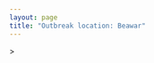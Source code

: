 ```yaml
---
layout: page
title: "Outbreak location: Beawar"
---
```

<div id="mapid">
<script src="https://buda-magenta.github.io/hazard_map/load_map.js"></script>
><script>
var marker_outbreak = L.marker([26.099214, 74.312704],{"autoPan": true}).addTo(map); marker_outbreak.bindTooltip("Beawar").openTooltip();

var circle_1 = L.circle([19.075990, 72.877393], {"pane": "markerPane", "color": "red", "fill": true, "fillOpacity": 0.2, "fillRule": "evenodd", "lineCap": "round", "lineJoin": "round", "opacity": 1.0, "radius": 553048, "stroke": true, "weight": 2}).addTo(map);
circle_1.bindTooltip("Mumbai<br>rank: 1<br>hazard index: 0.138262")

var circle_2 = L.circle([28.651718, 77.221939], {"pane": "markerPane", "color": "red", "fill": true, "fillOpacity": 0.2, "fillRule": "evenodd", "lineCap": "round", "lineJoin": "round", "opacity": 1.0, "radius": 222964, "stroke": true, "weight": 2}).addTo(map);
circle_2.bindTooltip("Delhi<br>rank: 2<br>hazard index: 0.055741")

var circle_3 = L.circle([12.979120, 77.591300], {"pane": "markerPane", "color": "red", "fill": true, "fillOpacity": 0.2, "fillRule": "evenodd", "lineCap": "round", "lineJoin": "round", "opacity": 1.0, "radius": 150155, "stroke": true, "weight": 2}).addTo(map);
circle_3.bindTooltip("Bangalore<br>rank: 3<br>hazard index: 0.037539")

var circle_4 = L.circle([12.869810, 74.843008], {"pane": "markerPane", "color": "red", "fill": true, "fillOpacity": 0.2, "fillRule": "evenodd", "lineCap": "round", "lineJoin": "round", "opacity": 1.0, "radius": 76501, "stroke": true, "weight": 2}).addTo(map);
circle_4.bindTooltip("Mangalore<br>rank: 4<br>hazard index: 0.019125")

var circle_5 = L.circle([17.388786, 78.461065], {"pane": "markerPane", "color": "red", "fill": true, "fillOpacity": 0.2, "fillRule": "evenodd", "lineCap": "round", "lineJoin": "round", "opacity": 1.0, "radius": 64467, "stroke": true, "weight": 2}).addTo(map);
circle_5.bindTooltip("Hyderabad<br>rank: 5<br>hazard index: 0.016117")

var circle_6 = L.circle([19.194329, 72.970178], {"pane": "markerPane", "color": "red", "fill": true, "fillOpacity": 0.2, "fillRule": "evenodd", "lineCap": "round", "lineJoin": "round", "opacity": 1.0, "radius": 43231, "stroke": true, "weight": 2}).addTo(map);
circle_6.bindTooltip("Thane<br>rank: 6<br>hazard index: 0.010808")

var circle_7 = L.circle([23.021624, 72.579707], {"pane": "markerPane", "color": "red", "fill": true, "fillOpacity": 0.2, "fillRule": "evenodd", "lineCap": "round", "lineJoin": "round", "opacity": 1.0, "radius": 39115, "stroke": true, "weight": 2}).addTo(map);
circle_7.bindTooltip("Ahmedabad<br>rank: 7<br>hazard index: 0.009779")

var circle_8 = L.circle([13.083694, 80.270186], {"pane": "markerPane", "color": "red", "fill": true, "fillOpacity": 0.2, "fillRule": "evenodd", "lineCap": "round", "lineJoin": "round", "opacity": 1.0, "radius": 31267, "stroke": true, "weight": 2}).addTo(map);
circle_8.bindTooltip("Chennai<br>rank: 8<br>hazard index: 0.007817")

var circle_9 = L.circle([15.351838, 75.137985], {"pane": "markerPane", "color": "red", "fill": true, "fillOpacity": 0.2, "fillRule": "evenodd", "lineCap": "round", "lineJoin": "round", "opacity": 1.0, "radius": 29427, "stroke": true, "weight": 2}).addTo(map);
circle_9.bindTooltip("Hubli<br>rank: 9<br>hazard index: 0.007357")

var circle_10 = L.circle([18.521428, 73.854454], {"pane": "markerPane", "color": "red", "fill": true, "fillOpacity": 0.2, "fillRule": "evenodd", "lineCap": "round", "lineJoin": "round", "opacity": 1.0, "radius": 26044, "stroke": true, "weight": 2}).addTo(map);
circle_10.bindTooltip("Pune<br>rank: 10<br>hazard index: 0.006511")

var circle_11 = L.circle([22.541418, 88.357691], {"pane": "markerPane", "color": "red", "fill": true, "fillOpacity": 0.2, "fillRule": "evenodd", "lineCap": "round", "lineJoin": "round", "opacity": 1.0, "radius": 22171, "stroke": true, "weight": 2}).addTo(map);
circle_11.bindTooltip("Kolkata<br>rank: 11<br>hazard index: 0.005543")

var circle_12 = L.circle([22.720362, 75.868200], {"pane": "markerPane", "color": "red", "fill": true, "fillOpacity": 0.2, "fillRule": "evenodd", "lineCap": "round", "lineJoin": "round", "opacity": 1.0, "radius": 20291, "stroke": true, "weight": 2}).addTo(map);
circle_12.bindTooltip("Indore<br>rank: 12<br>hazard index: 0.005073")

var circle_13 = L.circle([13.340077, 77.100621], {"pane": "markerPane", "color": "red", "fill": true, "fillOpacity": 0.2, "fillRule": "evenodd", "lineCap": "round", "lineJoin": "round", "opacity": 1.0, "radius": 19767, "stroke": true, "weight": 2}).addTo(map);
circle_13.bindTooltip("Tumkur<br>rank: 13<br>hazard index: 0.004942")

var circle_14 = L.circle([13.341917, 74.747323], {"pane": "markerPane", "color": "red", "fill": true, "fillOpacity": 0.2, "fillRule": "evenodd", "lineCap": "round", "lineJoin": "round", "opacity": 1.0, "radius": 19519, "stroke": true, "weight": 2}).addTo(map);
circle_14.bindTooltip("Udupi<br>rank: 14<br>hazard index: 0.004880")

var circle_15 = L.circle([25.531031, 78.652689], {"pane": "markerPane", "color": "red", "fill": true, "fillOpacity": 0.2, "fillRule": "evenodd", "lineCap": "round", "lineJoin": "round", "opacity": 1.0, "radius": 16708, "stroke": true, "weight": 2}).addTo(map);
circle_15.bindTooltip("Jhansi<br>rank: 15<br>hazard index: 0.004177")

var circle_16 = L.circle([21.170200, 72.831100], {"pane": "markerPane", "color": "red", "fill": true, "fillOpacity": 0.2, "fillRule": "evenodd", "lineCap": "round", "lineJoin": "round", "opacity": 1.0, "radius": 12568, "stroke": true, "weight": 2}).addTo(map);
circle_16.bindTooltip("Surat<br>rank: 16<br>hazard index: 0.003142")

var circle_17 = L.circle([16.850253, 74.594888], {"pane": "markerPane", "color": "red", "fill": true, "fillOpacity": 0.2, "fillRule": "evenodd", "lineCap": "round", "lineJoin": "round", "opacity": 1.0, "radius": 10634, "stroke": true, "weight": 2}).addTo(map);
circle_17.bindTooltip("Sangli<br>rank: 17<br>hazard index: 0.002659")

var circle_18 = L.circle([15.857267, 74.506934], {"pane": "markerPane", "color": "red", "fill": true, "fillOpacity": 0.2, "fillRule": "evenodd", "lineCap": "round", "lineJoin": "round", "opacity": 1.0, "radius": 10329, "stroke": true, "weight": 2}).addTo(map);
circle_18.bindTooltip("Belgaum<br>rank: 18<br>hazard index: 0.002582")

var circle_19 = L.circle([16.702841, 74.240533], {"pane": "markerPane", "color": "red", "fill": true, "fillOpacity": 0.2, "fillRule": "evenodd", "lineCap": "round", "lineJoin": "round", "opacity": 1.0, "radius": 10058, "stroke": true, "weight": 2}).addTo(map);
circle_19.bindTooltip("Kolhapur<br>rank: 19<br>hazard index: 0.002515")

var circle_20 = L.circle([18.627929, 73.800983], {"pane": "markerPane", "color": "red", "fill": true, "fillOpacity": 0.2, "fillRule": "evenodd", "lineCap": "round", "lineJoin": "round", "opacity": 1.0, "radius": 7755, "stroke": true, "weight": 2}).addTo(map);
circle_20.bindTooltip("Pimpri Chinchwad<br>rank: 20<br>hazard index: 0.001939")

var circle_21 = L.circle([20.011247, 73.790236], {"pane": "markerPane", "color": "red", "fill": true, "fillOpacity": 0.2, "fillRule": "evenodd", "lineCap": "round", "lineJoin": "round", "opacity": 1.0, "radius": 7605, "stroke": true, "weight": 2}).addTo(map);
circle_21.bindTooltip("Nashik<br>rank: 21<br>hazard index: 0.001901")

var circle_22 = L.circle([12.305183, 76.655361], {"pane": "markerPane", "color": "red", "fill": true, "fillOpacity": 0.2, "fillRule": "evenodd", "lineCap": "round", "lineJoin": "round", "opacity": 1.0, "radius": 7058, "stroke": true, "weight": 2}).addTo(map);
circle_22.bindTooltip("Mysore<br>rank: 22<br>hazard index: 0.001765")

var circle_23 = L.circle([19.439885, 72.880383], {"pane": "markerPane", "color": "red", "fill": true, "fillOpacity": 0.2, "fillRule": "evenodd", "lineCap": "round", "lineJoin": "round", "opacity": 1.0, "radius": 6653, "stroke": true, "weight": 2}).addTo(map);
circle_23.bindTooltip("Vasai<br>rank: 23<br>hazard index: 0.001663")

var circle_24 = L.circle([11.258608, 75.778874], {"pane": "markerPane", "color": "red", "fill": true, "fillOpacity": 0.2, "fillRule": "evenodd", "lineCap": "round", "lineJoin": "round", "opacity": 1.0, "radius": 6536, "stroke": true, "weight": 2}).addTo(map);
circle_24.bindTooltip("Kozhikode<br>rank: 24<br>hazard index: 0.001634")

var circle_25 = L.circle([26.838100, 80.934600], {"pane": "markerPane", "color": "red", "fill": true, "fillOpacity": 0.2, "fillRule": "evenodd", "lineCap": "round", "lineJoin": "round", "opacity": 1.0, "radius": 5294, "stroke": true, "weight": 2}).addTo(map);
circle_25.bindTooltip("Lucknow<br>rank: 25<br>hazard index: 0.001324")

var circle_26 = L.circle([16.695935, 74.455575], {"pane": "markerPane", "color": "red", "fill": true, "fillOpacity": 0.2, "fillRule": "evenodd", "lineCap": "round", "lineJoin": "round", "opacity": 1.0, "radius": 5266, "stroke": true, "weight": 2}).addTo(map);
circle_26.bindTooltip("Ichalkaranji<br>rank: 26<br>hazard index: 0.001317")

var circle_27 = L.circle([23.258486, 77.401989], {"pane": "markerPane", "color": "red", "fill": true, "fillOpacity": 0.2, "fillRule": "evenodd", "lineCap": "round", "lineJoin": "round", "opacity": 1.0, "radius": 5030, "stroke": true, "weight": 2}).addTo(map);
circle_27.bindTooltip("Bhopal<br>rank: 27<br>hazard index: 0.001258")

var circle_28 = L.circle([19.261944, 73.194760], {"pane": "markerPane", "color": "red", "fill": true, "fillOpacity": 0.2, "fillRule": "evenodd", "lineCap": "round", "lineJoin": "round", "opacity": 1.0, "radius": 4881, "stroke": true, "weight": 2}).addTo(map);
circle_28.bindTooltip("Ulhas Nagar<br>rank: 28<br>hazard index: 0.001220")

var circle_29 = L.circle([27.175255, 78.009816], {"pane": "markerPane", "color": "red", "fill": true, "fillOpacity": 0.2, "fillRule": "evenodd", "lineCap": "round", "lineJoin": "round", "opacity": 1.0, "radius": 4411, "stroke": true, "weight": 2}).addTo(map);
circle_29.bindTooltip("Agra<br>rank: 29<br>hazard index: 0.001103")

var circle_30 = L.circle([8.576971, 77.050125], {"pane": "markerPane", "color": "red", "fill": true, "fillOpacity": 0.2, "fillRule": "evenodd", "lineCap": "round", "lineJoin": "round", "opacity": 1.0, "radius": 4331, "stroke": true, "weight": 2}).addTo(map);
circle_30.bindTooltip("Thiruvananthapuram<br>rank: 30<br>hazard index: 0.001083")

var circle_31 = L.circle([26.460914, 80.321759], {"pane": "markerPane", "color": "red", "fill": true, "fillOpacity": 0.2, "fillRule": "evenodd", "lineCap": "round", "lineJoin": "round", "opacity": 1.0, "radius": 4248, "stroke": true, "weight": 2}).addTo(map);
circle_31.bindTooltip("Kanpur<br>rank: 31<br>hazard index: 0.001062")

var circle_32 = L.circle([17.723128, 83.301284], {"pane": "markerPane", "color": "red", "fill": true, "fillOpacity": 0.2, "fillRule": "evenodd", "lineCap": "round", "lineJoin": "round", "opacity": 1.0, "radius": 4106, "stroke": true, "weight": 2}).addTo(map);
circle_32.bindTooltip("Visakhapatnam<br>rank: 32<br>hazard index: 0.001027")

var circle_33 = L.circle([10.525626, 76.213254], {"pane": "markerPane", "color": "red", "fill": true, "fillOpacity": 0.2, "fillRule": "evenodd", "lineCap": "round", "lineJoin": "round", "opacity": 1.0, "radius": 4101, "stroke": true, "weight": 2}).addTo(map);
circle_33.bindTooltip("Thrissur<br>rank: 33<br>hazard index: 0.001025")

var circle_34 = L.circle([15.426365, 75.630079], {"pane": "markerPane", "color": "red", "fill": true, "fillOpacity": 0.2, "fillRule": "evenodd", "lineCap": "round", "lineJoin": "round", "opacity": 1.0, "radius": 4087, "stroke": true, "weight": 2}).addTo(map);
circle_34.bindTooltip("Gadag<br>rank: 34<br>hazard index: 0.001022")

var circle_35 = L.circle([22.297314, 73.194257], {"pane": "markerPane", "color": "red", "fill": true, "fillOpacity": 0.2, "fillRule": "evenodd", "lineCap": "round", "lineJoin": "round", "opacity": 1.0, "radius": 3623, "stroke": true, "weight": 2}).addTo(map);
circle_35.bindTooltip("Vadodara<br>rank: 35<br>hazard index: 0.000906")

var circle_36 = L.circle([20.432402, 73.141172], {"pane": "markerPane", "color": "red", "fill": true, "fillOpacity": 0.2, "fillRule": "evenodd", "lineCap": "round", "lineJoin": "round", "opacity": 1.0, "radius": 3461, "stroke": true, "weight": 2}).addTo(map);
circle_36.bindTooltip("Valsad<br>rank: 36<br>hazard index: 0.000865")

var circle_37 = L.circle([19.295200, 72.854400], {"pane": "markerPane", "color": "red", "fill": true, "fillOpacity": 0.2, "fillRule": "evenodd", "lineCap": "round", "lineJoin": "round", "opacity": 1.0, "radius": 3349, "stroke": true, "weight": 2}).addTo(map);
circle_37.bindTooltip("Mira-Bhayandar<br>rank: 37<br>hazard index: 0.000837")

var circle_38 = L.circle([28.428262, 77.002700], {"pane": "markerPane", "color": "red", "fill": true, "fillOpacity": 0.2, "fillRule": "evenodd", "lineCap": "round", "lineJoin": "round", "opacity": 1.0, "radius": 3151, "stroke": true, "weight": 2}).addTo(map);
circle_38.bindTooltip("Gurgaon<br>rank: 38<br>hazard index: 0.000788")

var circle_39 = L.circle([21.149813, 79.082056], {"pane": "markerPane", "color": "red", "fill": true, "fillOpacity": 0.2, "fillRule": "evenodd", "lineCap": "round", "lineJoin": "round", "opacity": 1.0, "radius": 3053, "stroke": true, "weight": 2}).addTo(map);
circle_39.bindTooltip("Nagpur<br>rank: 39<br>hazard index: 0.000763")

var circle_40 = L.circle([26.203725, 78.157363], {"pane": "markerPane", "color": "red", "fill": true, "fillOpacity": 0.2, "fillRule": "evenodd", "lineCap": "round", "lineJoin": "round", "opacity": 1.0, "radius": 2951, "stroke": true, "weight": 2}).addTo(map);
circle_40.bindTooltip("Gwalior<br>rank: 40<br>hazard index: 0.000738")

var circle_41 = L.circle([28.402979, 77.310384], {"pane": "markerPane", "color": "red", "fill": true, "fillOpacity": 0.2, "fillRule": "evenodd", "lineCap": "round", "lineJoin": "round", "opacity": 1.0, "radius": 2893, "stroke": true, "weight": 2}).addTo(map);
circle_41.bindTooltip("Faridabad<br>rank: 41<br>hazard index: 0.000723")

var circle_42 = L.circle([17.636129, 74.298278], {"pane": "markerPane", "color": "red", "fill": true, "fillOpacity": 0.2, "fillRule": "evenodd", "lineCap": "round", "lineJoin": "round", "opacity": 1.0, "radius": 2877, "stroke": true, "weight": 2}).addTo(map);
circle_42.bindTooltip("Satara<br>rank: 42<br>hazard index: 0.000719")

var circle_43 = L.circle([19.143607, 73.295535], {"pane": "markerPane", "color": "red", "fill": true, "fillOpacity": 0.2, "fillRule": "evenodd", "lineCap": "round", "lineJoin": "round", "opacity": 1.0, "radius": 2836, "stroke": true, "weight": 2}).addTo(map);
circle_43.bindTooltip("Ambarnath<br>rank: 43<br>hazard index: 0.000709")

var circle_44 = L.circle([19.362531, 73.078475], {"pane": "markerPane", "color": "red", "fill": true, "fillOpacity": 0.2, "fillRule": "evenodd", "lineCap": "round", "lineJoin": "round", "opacity": 1.0, "radius": 2676, "stroke": true, "weight": 2}).addTo(map);
circle_44.bindTooltip("Bhiwandi<br>rank: 44<br>hazard index: 0.000669")

var circle_45 = L.circle([14.466127, 75.920636], {"pane": "markerPane", "color": "red", "fill": true, "fillOpacity": 0.2, "fillRule": "evenodd", "lineCap": "round", "lineJoin": "round", "opacity": 1.0, "radius": 2510, "stroke": true, "weight": 2}).addTo(map);
circle_45.bindTooltip("Davanagere<br>rank: 45<br>hazard index: 0.000628")

var circle_46 = L.circle([16.508759, 80.618510], {"pane": "markerPane", "color": "red", "fill": true, "fillOpacity": 0.2, "fillRule": "evenodd", "lineCap": "round", "lineJoin": "round", "opacity": 1.0, "radius": 2487, "stroke": true, "weight": 2}).addTo(map);
circle_46.bindTooltip("Vijayawada<br>rank: 46<br>hazard index: 0.000622")

var circle_47 = L.circle([11.664300, 78.146000], {"pane": "markerPane", "color": "red", "fill": true, "fillOpacity": 0.2, "fillRule": "evenodd", "lineCap": "round", "lineJoin": "round", "opacity": 1.0, "radius": 2367, "stroke": true, "weight": 2}).addTo(map);
circle_47.bindTooltip("Salem<br>rank: 47<br>hazard index: 0.000592")

var circle_48 = L.circle([28.901090, 76.580193], {"pane": "markerPane", "color": "red", "fill": true, "fillOpacity": 0.2, "fillRule": "evenodd", "lineCap": "round", "lineJoin": "round", "opacity": 1.0, "radius": 2294, "stroke": true, "weight": 2}).addTo(map);
circle_48.bindTooltip("Rohtak<br>rank: 48<br>hazard index: 0.000574")

var circle_49 = L.circle([15.143395, 76.919388], {"pane": "markerPane", "color": "red", "fill": true, "fillOpacity": 0.2, "fillRule": "evenodd", "lineCap": "round", "lineJoin": "round", "opacity": 1.0, "radius": 2187, "stroke": true, "weight": 2}).addTo(map);
circle_49.bindTooltip("Bellary<br>rank: 49<br>hazard index: 0.000547")

var circle_50 = L.circle([30.909016, 75.851601], {"pane": "markerPane", "color": "red", "fill": true, "fillOpacity": 0.2, "fillRule": "evenodd", "lineCap": "round", "lineJoin": "round", "opacity": 1.0, "radius": 2015, "stroke": true, "weight": 2}).addTo(map);
circle_50.bindTooltip("Ludhiana<br>rank: 50<br>hazard index: 0.000504")

var circle_51 = L.circle([28.863842, 78.805778], {"pane": "markerPane", "color": "red", "fill": true, "fillOpacity": 0.2, "fillRule": "evenodd", "lineCap": "round", "lineJoin": "round", "opacity": 1.0, "radius": 2010, "stroke": true, "weight": 2}).addTo(map);
circle_51.bindTooltip("Moradabad<br>rank: 51<br>hazard index: 0.000503")

var circle_52 = L.circle([20.266777, 85.843559], {"pane": "markerPane", "color": "red", "fill": true, "fillOpacity": 0.2, "fillRule": "evenodd", "lineCap": "round", "lineJoin": "round", "opacity": 1.0, "radius": 1987, "stroke": true, "weight": 2}).addTo(map);
circle_52.bindTooltip("Bhubaneswar<br>rank: 52<br>hazard index: 0.000497")

var circle_53 = L.circle([29.000653, 77.768229], {"pane": "markerPane", "color": "red", "fill": true, "fillOpacity": 0.2, "fillRule": "evenodd", "lineCap": "round", "lineJoin": "round", "opacity": 1.0, "radius": 1941, "stroke": true, "weight": 2}).addTo(map);
circle_53.bindTooltip("Meerut<br>rank: 53<br>hazard index: 0.000485")

var circle_54 = L.circle([21.237947, 81.633683], {"pane": "markerPane", "color": "red", "fill": true, "fillOpacity": 0.2, "fillRule": "evenodd", "lineCap": "round", "lineJoin": "round", "opacity": 1.0, "radius": 1927, "stroke": true, "weight": 2}).addTo(map);
circle_54.bindTooltip("Raipur<br>rank: 54<br>hazard index: 0.000482")

var circle_55 = L.circle([12.955100, 78.269900], {"pane": "markerPane", "color": "red", "fill": true, "fillOpacity": 0.2, "fillRule": "evenodd", "lineCap": "round", "lineJoin": "round", "opacity": 1.0, "radius": 1907, "stroke": true, "weight": 2}).addTo(map);
circle_55.bindTooltip("Robertson Pet<br>rank: 55<br>hazard index: 0.000477")

var circle_56 = L.circle([8.887951, 76.595501], {"pane": "markerPane", "color": "red", "fill": true, "fillOpacity": 0.2, "fillRule": "evenodd", "lineCap": "round", "lineJoin": "round", "opacity": 1.0, "radius": 1867, "stroke": true, "weight": 2}).addTo(map);
circle_56.bindTooltip("Kollam<br>rank: 56<br>hazard index: 0.000467")

var circle_57 = L.circle([26.915458, 75.818982], {"pane": "markerPane", "color": "red", "fill": true, "fillOpacity": 0.2, "fillRule": "evenodd", "lineCap": "round", "lineJoin": "round", "opacity": 1.0, "radius": 1819, "stroke": true, "weight": 2}).addTo(map);
circle_57.bindTooltip("Jaipur<br>rank: 57<br>hazard index: 0.000455")

var circle_58 = L.circle([9.931308, 76.267414], {"pane": "markerPane", "color": "red", "fill": true, "fillOpacity": 0.2, "fillRule": "evenodd", "lineCap": "round", "lineJoin": "round", "opacity": 1.0, "radius": 1657, "stroke": true, "weight": 2}).addTo(map);
circle_58.bindTooltip("Kochi<br>rank: 58<br>hazard index: 0.000414")

var circle_59 = L.circle([25.609324, 85.123525], {"pane": "markerPane", "color": "red", "fill": true, "fillOpacity": 0.2, "fillRule": "evenodd", "lineCap": "round", "lineJoin": "round", "opacity": 1.0, "radius": 1623, "stroke": true, "weight": 2}).addTo(map);
circle_59.bindTooltip("Patna<br>rank: 59<br>hazard index: 0.000406")

var circle_60 = L.circle([16.291519, 80.454159], {"pane": "markerPane", "color": "red", "fill": true, "fillOpacity": 0.2, "fillRule": "evenodd", "lineCap": "round", "lineJoin": "round", "opacity": 1.0, "radius": 1545, "stroke": true, "weight": 2}).addTo(map);
circle_60.bindTooltip("Guntur<br>rank: 60<br>hazard index: 0.000386")

var circle_61 = L.circle([22.305199, 70.802834], {"pane": "markerPane", "color": "red", "fill": true, "fillOpacity": 0.2, "fillRule": "evenodd", "lineCap": "round", "lineJoin": "round", "opacity": 1.0, "radius": 1500, "stroke": true, "weight": 2}).addTo(map);
circle_61.bindTooltip("Rajkot<br>rank: 61<br>hazard index: 0.000375")

var circle_62 = L.circle([29.988077, 77.508130], {"pane": "markerPane", "color": "red", "fill": true, "fillOpacity": 0.2, "fillRule": "evenodd", "lineCap": "round", "lineJoin": "round", "opacity": 1.0, "radius": 1499, "stroke": true, "weight": 2}).addTo(map);
circle_62.bindTooltip("Saharanpur<br>rank: 62<br>hazard index: 0.000375")

var circle_63 = L.circle([31.634308, 74.873679], {"pane": "markerPane", "color": "red", "fill": true, "fillOpacity": 0.2, "fillRule": "evenodd", "lineCap": "round", "lineJoin": "round", "opacity": 1.0, "radius": 1481, "stroke": true, "weight": 2}).addTo(map);
circle_63.bindTooltip("Amritsar<br>rank: 63<br>hazard index: 0.000370")

var circle_64 = L.circle([20.468600, 85.879200], {"pane": "markerPane", "color": "red", "fill": true, "fillOpacity": 0.2, "fillRule": "evenodd", "lineCap": "round", "lineJoin": "round", "opacity": 1.0, "radius": 1438, "stroke": true, "weight": 2}).addTo(map);
circle_64.bindTooltip("Cuttack<br>rank: 64<br>hazard index: 0.000360")

var circle_65 = L.circle([26.180598, 91.753943], {"pane": "markerPane", "color": "red", "fill": true, "fillOpacity": 0.2, "fillRule": "evenodd", "lineCap": "round", "lineJoin": "round", "opacity": 1.0, "radius": 1418, "stroke": true, "weight": 2}).addTo(map);
circle_65.bindTooltip("Guwahati<br>rank: 65<br>hazard index: 0.000355")

var circle_66 = L.circle([17.980609, 79.598212], {"pane": "markerPane", "color": "red", "fill": true, "fillOpacity": 0.2, "fillRule": "evenodd", "lineCap": "round", "lineJoin": "round", "opacity": 1.0, "radius": 1407, "stroke": true, "weight": 2}).addTo(map);
circle_66.bindTooltip("Warangal<br>rank: 66<br>hazard index: 0.000352")

var circle_67 = L.circle([25.438130, 81.833800], {"pane": "markerPane", "color": "red", "fill": true, "fillOpacity": 0.2, "fillRule": "evenodd", "lineCap": "round", "lineJoin": "round", "opacity": 1.0, "radius": 1393, "stroke": true, "weight": 2}).addTo(map);
circle_67.bindTooltip("Allahabad<br>rank: 67<br>hazard index: 0.000348")

var circle_68 = L.circle([23.160894, 79.949770], {"pane": "markerPane", "color": "red", "fill": true, "fillOpacity": 0.2, "fillRule": "evenodd", "lineCap": "round", "lineJoin": "round", "opacity": 1.0, "radius": 1309, "stroke": true, "weight": 2}).addTo(map);
circle_68.bindTooltip("Jabalpur<br>rank: 68<br>hazard index: 0.000327")

var circle_69 = L.circle([25.335649, 83.007629], {"pane": "markerPane", "color": "red", "fill": true, "fillOpacity": 0.2, "fillRule": "evenodd", "lineCap": "round", "lineJoin": "round", "opacity": 1.0, "radius": 1300, "stroke": true, "weight": 2}).addTo(map);
circle_69.bindTooltip("Varanasi<br>rank: 69<br>hazard index: 0.000325")

var circle_70 = L.circle([27.876990, 78.137290], {"pane": "markerPane", "color": "red", "fill": true, "fillOpacity": 0.2, "fillRule": "evenodd", "lineCap": "round", "lineJoin": "round", "opacity": 1.0, "radius": 1290, "stroke": true, "weight": 2}).addTo(map);
circle_70.bindTooltip("Aligarh<br>rank: 70<br>hazard index: 0.000323")

var circle_71 = L.circle([20.843512, 75.525927], {"pane": "markerPane", "color": "red", "fill": true, "fillOpacity": 0.2, "fillRule": "evenodd", "lineCap": "round", "lineJoin": "round", "opacity": 1.0, "radius": 1289, "stroke": true, "weight": 2}).addTo(map);
circle_71.bindTooltip("Jalgaon<br>rank: 71<br>hazard index: 0.000322")

var circle_72 = L.circle([12.732884, 77.830948], {"pane": "markerPane", "color": "red", "fill": true, "fillOpacity": 0.2, "fillRule": "evenodd", "lineCap": "round", "lineJoin": "round", "opacity": 1.0, "radius": 1281, "stroke": true, "weight": 2}).addTo(map);
circle_72.bindTooltip("Hosur<br>rank: 72<br>hazard index: 0.000320")

var circle_73 = L.circle([29.003314, 77.016732], {"pane": "markerPane", "color": "red", "fill": true, "fillOpacity": 0.2, "fillRule": "evenodd", "lineCap": "round", "lineJoin": "round", "opacity": 1.0, "radius": 1280, "stroke": true, "weight": 2}).addTo(map);
circle_73.bindTooltip("Sonipat<br>rank: 73<br>hazard index: 0.000320")

var circle_74 = L.circle([28.733400, 77.298600], {"pane": "markerPane", "color": "red", "fill": true, "fillOpacity": 0.2, "fillRule": "evenodd", "lineCap": "round", "lineJoin": "round", "opacity": 1.0, "radius": 1272, "stroke": true, "weight": 2}).addTo(map);
circle_74.bindTooltip("Loni<br>rank: 74<br>hazard index: 0.000318")

var circle_75 = L.circle([30.733442, 76.779714], {"pane": "markerPane", "color": "red", "fill": true, "fillOpacity": 0.2, "fillRule": "evenodd", "lineCap": "round", "lineJoin": "round", "opacity": 1.0, "radius": 1188, "stroke": true, "weight": 2}).addTo(map);
circle_75.bindTooltip("Chandigarh<br>rank: 75<br>hazard index: 0.000297")

var circle_76 = L.circle([15.266493, 76.387230], {"pane": "markerPane", "color": "red", "fill": true, "fillOpacity": 0.2, "fillRule": "evenodd", "lineCap": "round", "lineJoin": "round", "opacity": 1.0, "radius": 1100, "stroke": true, "weight": 2}).addTo(map);
circle_76.bindTooltip("Hospet<br>rank: 76<br>hazard index: 0.000275")

var circle_77 = L.circle([26.055318, 82.993139], {"pane": "markerPane", "color": "red", "fill": true, "fillOpacity": 0.2, "fillRule": "evenodd", "lineCap": "round", "lineJoin": "round", "opacity": 1.0, "radius": 1079, "stroke": true, "weight": 2}).addTo(map);
circle_77.bindTooltip("Nizamabad<br>rank: 77<br>hazard index: 0.000270")

var circle_78 = L.circle([12.523889, 76.896196], {"pane": "markerPane", "color": "red", "fill": true, "fillOpacity": 0.2, "fillRule": "evenodd", "lineCap": "round", "lineJoin": "round", "opacity": 1.0, "radius": 1049, "stroke": true, "weight": 2}).addTo(map);
circle_78.bindTooltip("Mandya<br>rank: 78<br>hazard index: 0.000262")

var circle_79 = L.circle([10.804973, 78.687030], {"pane": "markerPane", "color": "red", "fill": true, "fillOpacity": 0.2, "fillRule": "evenodd", "lineCap": "round", "lineJoin": "round", "opacity": 1.0, "radius": 1046, "stroke": true, "weight": 2}).addTo(map);
circle_79.bindTooltip("Tiruchirappalli<br>rank: 79<br>hazard index: 0.000262")

var circle_80 = L.circle([11.001812, 76.962842], {"pane": "markerPane", "color": "red", "fill": true, "fillOpacity": 0.2, "fillRule": "evenodd", "lineCap": "round", "lineJoin": "round", "opacity": 1.0, "radius": 1044, "stroke": true, "weight": 2}).addTo(map);
circle_80.bindTooltip("Coimbatore<br>rank: 80<br>hazard index: 0.000261")

var circle_81 = L.circle([25.895924, 82.437716], {"pane": "markerPane", "color": "red", "fill": true, "fillOpacity": 0.2, "fillRule": "evenodd", "lineCap": "round", "lineJoin": "round", "opacity": 1.0, "radius": 1019, "stroke": true, "weight": 2}).addTo(map);
circle_81.bindTooltip("Badlapur<br>rank: 81<br>hazard index: 0.000255")

var circle_82 = L.circle([14.475294, 78.821686], {"pane": "markerPane", "color": "red", "fill": true, "fillOpacity": 0.2, "fillRule": "evenodd", "lineCap": "round", "lineJoin": "round", "opacity": 1.0, "radius": 1014, "stroke": true, "weight": 2}).addTo(map);
circle_82.bindTooltip("Kadapa<br>rank: 82<br>hazard index: 0.000254")

var circle_83 = L.circle([28.660965, 76.834676], {"pane": "markerPane", "color": "red", "fill": true, "fillOpacity": 0.2, "fillRule": "evenodd", "lineCap": "round", "lineJoin": "round", "opacity": 1.0, "radius": 1011, "stroke": true, "weight": 2}).addTo(map);
circle_83.bindTooltip("Bahadurgarh<br>rank: 83<br>hazard index: 0.000253")

var circle_84 = L.circle([13.137000, 78.133961], {"pane": "markerPane", "color": "red", "fill": true, "fillOpacity": 0.2, "fillRule": "evenodd", "lineCap": "round", "lineJoin": "round", "opacity": 1.0, "radius": 983, "stroke": true, "weight": 2}).addTo(map);
circle_84.bindTooltip("Kolar<br>rank: 84<br>hazard index: 0.000246")

var circle_85 = L.circle([19.250000, 74.750000], {"pane": "markerPane", "color": "red", "fill": true, "fillOpacity": 0.2, "fillRule": "evenodd", "lineCap": "round", "lineJoin": "round", "opacity": 1.0, "radius": 982, "stroke": true, "weight": 2}).addTo(map);
circle_85.bindTooltip("Ahmadnagar<br>rank: 85<br>hazard index: 0.000246")

var circle_86 = L.circle([27.633333, 77.583333], {"pane": "markerPane", "color": "red", "fill": true, "fillOpacity": 0.2, "fillRule": "evenodd", "lineCap": "round", "lineJoin": "round", "opacity": 1.0, "radius": 979, "stroke": true, "weight": 2}).addTo(map);
circle_86.bindTooltip("Mathura<br>rank: 86<br>hazard index: 0.000245")

var circle_87 = L.circle([17.849907, 75.276320], {"pane": "markerPane", "color": "red", "fill": true, "fillOpacity": 0.2, "fillRule": "evenodd", "lineCap": "round", "lineJoin": "round", "opacity": 1.0, "radius": 967, "stroke": true, "weight": 2}).addTo(map);
circle_87.bindTooltip("Solapur<br>rank: 87<br>hazard index: 0.000242")

var circle_88 = L.circle([29.391275, 76.977167], {"pane": "markerPane", "color": "red", "fill": true, "fillOpacity": 0.2, "fillRule": "evenodd", "lineCap": "round", "lineJoin": "round", "opacity": 1.0, "radius": 936, "stroke": true, "weight": 2}).addTo(map);
circle_88.bindTooltip("Panipat<br>rank: 88<br>hazard index: 0.000234")

var circle_89 = L.circle([16.743454, 77.992319], {"pane": "markerPane", "color": "red", "fill": true, "fillOpacity": 0.2, "fillRule": "evenodd", "lineCap": "round", "lineJoin": "round", "opacity": 1.0, "radius": 904, "stroke": true, "weight": 2}).addTo(map);
circle_89.bindTooltip("Mahbubnagar<br>rank: 89<br>hazard index: 0.000226")

var circle_90 = L.circle([31.292011, 75.568058], {"pane": "markerPane", "color": "red", "fill": true, "fillOpacity": 0.2, "fillRule": "evenodd", "lineCap": "round", "lineJoin": "round", "opacity": 1.0, "radius": 902, "stroke": true, "weight": 2}).addTo(map);
circle_90.bindTooltip("Jalandhar<br>rank: 90<br>hazard index: 0.000226")

var circle_91 = L.circle([13.631637, 79.423171], {"pane": "markerPane", "color": "red", "fill": true, "fillOpacity": 0.2, "fillRule": "evenodd", "lineCap": "round", "lineJoin": "round", "opacity": 1.0, "radius": 899, "stroke": true, "weight": 2}).addTo(map);
circle_91.bindTooltip("Tirupati<br>rank: 91<br>hazard index: 0.000225")

var circle_92 = L.circle([13.007082, 76.099270], {"pane": "markerPane", "color": "red", "fill": true, "fillOpacity": 0.2, "fillRule": "evenodd", "lineCap": "round", "lineJoin": "round", "opacity": 1.0, "radius": 880, "stroke": true, "weight": 2}).addTo(map);
circle_92.bindTooltip("Hassan<br>rank: 92<br>hazard index: 0.000220")

var circle_93 = L.circle([15.830925, 78.042537], {"pane": "markerPane", "color": "red", "fill": true, "fillOpacity": 0.2, "fillRule": "evenodd", "lineCap": "round", "lineJoin": "round", "opacity": 1.0, "radius": 858, "stroke": true, "weight": 2}).addTo(map);
circle_93.bindTooltip("Kurnool<br>rank: 93<br>hazard index: 0.000215")

var circle_94 = L.circle([28.753900, 77.399900], {"pane": "markerPane", "color": "red", "fill": true, "fillOpacity": 0.2, "fillRule": "evenodd", "lineCap": "round", "lineJoin": "round", "opacity": 1.0, "radius": 856, "stroke": true, "weight": 2}).addTo(map);
circle_94.bindTooltip("Khora<br>rank: 94<br>hazard index: 0.000214")

var circle_95 = L.circle([13.932609, 75.574978], {"pane": "markerPane", "color": "red", "fill": true, "fillOpacity": 0.2, "fillRule": "evenodd", "lineCap": "round", "lineJoin": "round", "opacity": 1.0, "radius": 853, "stroke": true, "weight": 2}).addTo(map);
circle_95.bindTooltip("Shimoga<br>rank: 95<br>hazard index: 0.000213")

var circle_96 = L.circle([17.005045, 81.780473], {"pane": "markerPane", "color": "red", "fill": true, "fillOpacity": 0.2, "fillRule": "evenodd", "lineCap": "round", "lineJoin": "round", "opacity": 1.0, "radius": 816, "stroke": true, "weight": 2}).addTo(map);
circle_96.bindTooltip("Rajahmundry<br>rank: 96<br>hazard index: 0.000204")

var circle_97 = L.circle([18.761516, 79.478785], {"pane": "markerPane", "color": "red", "fill": true, "fillOpacity": 0.2, "fillRule": "evenodd", "lineCap": "round", "lineJoin": "round", "opacity": 1.0, "radius": 782, "stroke": true, "weight": 2}).addTo(map);
circle_97.bindTooltip("Ramagundam<br>rank: 97<br>hazard index: 0.000196")

var circle_98 = L.circle([24.578721, 73.686257], {"pane": "markerPane", "color": "red", "fill": true, "fillOpacity": 0.2, "fillRule": "evenodd", "lineCap": "round", "lineJoin": "round", "opacity": 1.0, "radius": 777, "stroke": true, "weight": 2}).addTo(map);
circle_98.bindTooltip("Udaipur<br>rank: 98<br>hazard index: 0.000194")

var circle_99 = L.circle([25.196826, 76.000893], {"pane": "markerPane", "color": "red", "fill": true, "fillOpacity": 0.2, "fillRule": "evenodd", "lineCap": "round", "lineJoin": "round", "opacity": 1.0, "radius": 777, "stroke": true, "weight": 2}).addTo(map);
circle_99.bindTooltip("Kota<br>rank: 99<br>hazard index: 0.000194")

var circle_100 = L.circle([18.793568, 80.815939], {"pane": "markerPane", "color": "red", "fill": true, "fillOpacity": 0.2, "fillRule": "evenodd", "lineCap": "round", "lineJoin": "round", "opacity": 1.0, "radius": 728, "stroke": true, "weight": 2}).addTo(map);
circle_100.bindTooltip("Bijapur<br>rank: 100<br>hazard index: 0.000182")
</script>
</div>
